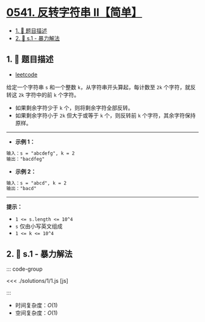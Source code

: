 # [0541. 反转字符串 II【简单】](https://github.com/tnotesjs/TNotes.leetcode/tree/main/notes/0541.%20%E5%8F%8D%E8%BD%AC%E5%AD%97%E7%AC%A6%E4%B8%B2%20II%E3%80%90%E7%AE%80%E5%8D%95%E3%80%91)

<!-- region:toc -->

- [1. 📝 题目描述](#1--题目描述)
- [2. 🎯 s.1 - 暴力解法](#2--s1---暴力解法)

<!-- endregion:toc -->

## 1. 📝 题目描述

- [leetcode](https://leetcode.cn/problems/reverse-string-ii/)

给定一个字符串 `s` 和一个整数 `k`，从字符串开头算起，每计数至 `2k` 个字符，就反转这 `2k` 字符中的前 `k` 个字符。

- 如果剩余字符少于 `k` 个，则将剩余字符全部反转。
- 如果剩余字符小于 `2k` 但大于或等于 `k` 个，则反转前 `k` 个字符，其余字符保持原样。

---

- **示例 1：**

```txt
输入：s = "abcdefg", k = 2
输出："bacdfeg"
```

- **示例 2：**

```txt
输入：s = "abcd", k = 2
输出："bacd"
```

---

**提示：**

- `1 <= s.length <= 10^4`
- `s` 仅由小写英文组成
- `1 <= k <= 10^4`

## 2. 🎯 s.1 - 暴力解法

::: code-group

<<< ./solutions/1/1.js [js]

:::

- 时间复杂度：$O(1)$
- 空间复杂度：$O(1)$
